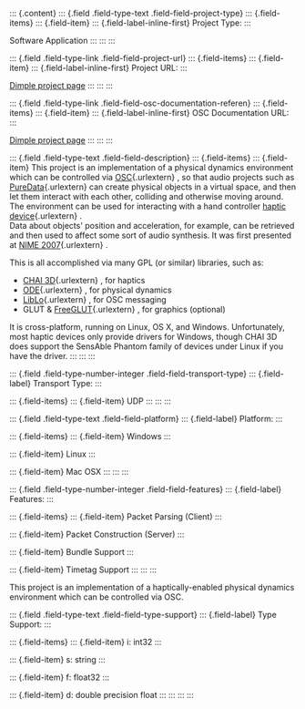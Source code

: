 ::: {.content}
::: {.field .field-type-text .field-field-project-type}
::: {.field-items}
::: {.field-item}
::: {.field-label-inline-first}
Project Type:
:::

Software Application
:::
:::
:::

::: {.field .field-type-link .field-field-project-url}
::: {.field-items}
::: {.field-item}
::: {.field-label-inline-first}
Project URL:
:::

[Dimple project page](http://idmil.org/software/dimple)
:::
:::
:::

::: {.field .field-type-link .field-field-osc-documentation-referen}
::: {.field-items}
::: {.field-item}
::: {.field-label-inline-first}
OSC Documentation URL:
:::

[Dimple project page](http://idmil.org/software/dimple)
:::
:::
:::

::: {.field .field-type-text .field-field-description}
::: {.field-items}
::: {.field-item}
This project is an implementation of a physical dynamics environment
which can be controlled via
[OSC](http://www.opensoundcontrol.org/ "http://www.opensoundcontrol.org"){.urlextern}
, so that audio projects such as
[PureData](http://www.puredata.info/ "http://www.puredata.info"){.urlextern}
can create physical objects in a virtual space, and then let them
interact with each other, colliding and otherwise moving around. The
environment can be used for interacting with a hand controller [haptic
device](http://en.wikipedia.org/wiki/Haptic "http://en.wikipedia.org/wiki/Haptic"){.urlextern}
.\
Data about objects\' position and acceleration, for example, can be
retrieved and then used to affect some sort of audio synthesis. It was
first presented at [NIME
2007](http://itp.nyu.edu/nime/2007/ "http://itp.nyu.edu/nime/2007/"){.urlextern}
.

This is all accomplished via many GPL (or similar) libraries, such as:

-   [CHAI
    3D](http://www.chai3d.org/ "http://www.chai3d.org"){.urlextern} ,
    for haptics
-   [ODE](http://www.ode.org/ "http://www.ode.org"){.urlextern} , for
    physical dynamics
-   [LibLo](http://liblo.sf.net/ "http://liblo.sf.net"){.urlextern} ,
    for OSC messaging
-   GLUT &
    [FreeGLUT](http://freeglut.sourceforge.net/ "http://freeglut.sourceforge.net/"){.urlextern}
    , for graphics (optional)

It is cross-platform, running on Linux, OS X, and Windows.
Unfortunately, most haptic devices only provide drivers for Windows,
though CHAI 3D does support the SensAble Phantom family of devices under
Linux if you have the driver.
:::
:::
:::

::: {.field .field-type-number-integer .field-field-transport-type}
::: {.field-label}
Transport Type:
:::

::: {.field-items}
::: {.field-item}
UDP
:::
:::
:::

::: {.field .field-type-text .field-field-platform}
::: {.field-label}
Platform:
:::

::: {.field-items}
::: {.field-item}
Windows
:::

::: {.field-item}
Linux
:::

::: {.field-item}
Mac OSX
:::
:::
:::

::: {.field .field-type-number-integer .field-field-features}
::: {.field-label}
Features:
:::

::: {.field-items}
::: {.field-item}
Packet Parsing (Client)
:::

::: {.field-item}
Packet Construction (Server)
:::

::: {.field-item}
Bundle Support
:::

::: {.field-item}
Timetag Support
:::
:::
:::

This project is an implementation of a haptically-enabled physical
dynamics environment which can be controlled via OSC.

::: {.field .field-type-text .field-field-type-support}
::: {.field-label}
Type Support:
:::

::: {.field-items}
::: {.field-item}
i: int32
:::

::: {.field-item}
s: string
:::

::: {.field-item}
f: float32
:::

::: {.field-item}
d: double precision float
:::
:::
:::
:::
